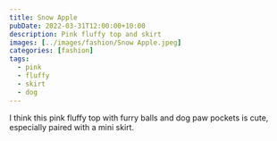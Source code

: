 ```yaml
---
title: Snow Apple
pubDate: 2022-03-31T12:00:00+10:00
description: Pink fluffy top and skirt
images: [../images/fashion/Snow Apple.jpeg]
categories: [fashion]
tags:
  - pink
  - fluffy
  - skirt
  - dog
---
```


I think this pink fluffy top with furry balls and dog paw pockets is cute,
especially paired with a mini skirt.
